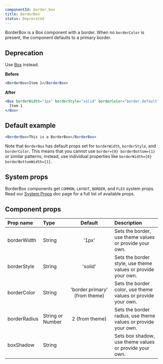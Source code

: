 ```yaml
---
componentId: border_box
title: BorderBox
status: Deprecated
---
```


BorderBox is a Box component with a border. When no `borderColor` is present, the component defaults to a primary border.

## Deprecation

Use [Box](/Box) instead.

**Before**

```jsx
<BorderBox>Item 1</BorderBox>
```

**After**

```jsx
<Box borderWidth="1px" borderStyle="solid" borderColor="border.default" borderRadius={2}>
  Item 1
</Box>
```

## Default example

```jsx live
<BorderBox>This is a BorderBox</BorderBox>
```

Note that `BorderBox` has default props set for `borderWidth`, `borderStyle`, and `borderColor`. This means that you cannot use `border={0} borderBottom={1}` or similar patterns; instead, use individual properties like `borderWidth={0} borderBottomWidth={1}`.

## System props

BorderBox components get `COMMON`, `LAYOUT`, `BORDER`, and `FLEX` system props. Read our [System Props](/system-props) doc page for a full list of available props.

## Component props

| Prop name    | Type             |            Default            | Description                                                   |
| :----------- | :--------------- | :---------------------------: | :------------------------------------------------------------ |
| borderWidth  | String           |             '1px'             | Sets the border, use theme values or provide your own.        |
| borderStyle  | String           |            'solid'            | Sets the border style, use theme values or provide your own.  |
| borderColor  | String           | 'border.primary' (from theme) | Sets the border color, use theme values or provide your own.  |
| borderRadius | String or Number |        2 (from theme)         | Sets the border radius, use theme values or provide your own. |
| boxShadow    | String           |                               | Sets box shadow, use theme values or provide your own.        |
